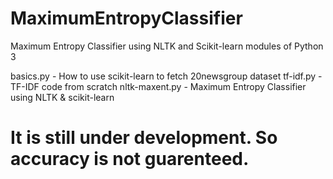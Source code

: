 # MaximumEntropyClassifier
Maximum Entropy Classifier using NLTK and Scikit-learn modules of Python 3

basics.py - How to use scikit-learn to fetch 20newsgroup dataset
tf-idf.py - TF-IDF code from scratch
nltk-maxent.py - Maximum Entropy Classifier using NLTK & scikit-learn

# It is still under development. So accuracy is not guarenteed.
